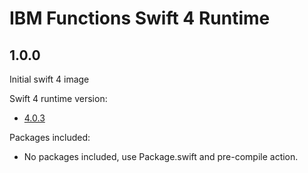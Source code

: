 # IBM Functions Swift 4 Runtime 

## 1.0.0
Initial swift 4 image

Swift 4 runtime version:
  - [4.0.3](https://hub.docker.com/r/ibmcom/swift-ubuntu/tags/4.0.3/)

Packages included:
  - No packages included, use Package.swift and pre-compile action.
